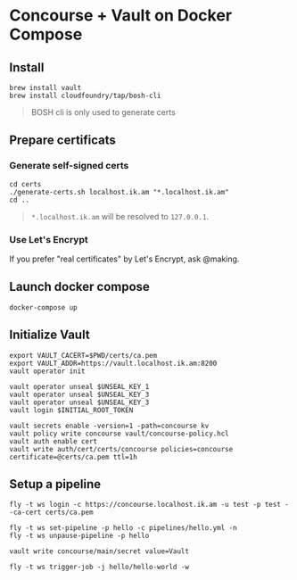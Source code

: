 # Concourse + Vault on Docker Compose


## Install

```
brew install vault
brew install cloudfoundry/tap/bosh-cli
```

> BOSH cli is only used to generate certs

## Prepare certificats

### Generate self-signed certs

```
cd certs
./generate-certs.sh localhost.ik.am "*.localhost.ik.am"
cd ..
```

> `*.localhost.ik.am` will be resolved to `127.0.0.1`.

### Use Let's Encrypt

If you prefer "real certificates" by Let's Encrypt, ask @making.

## Launch docker compose

```
docker-compose up
```

## Initialize Vault

```
export VAULT_CACERT=$PWD/certs/ca.pem
export VAULT_ADDR=https://vault.localhost.ik.am:8200
vault operator init

vault operator unseal $UNSEAL_KEY_1
vault operator unseal $UNSEAL_KEY_3
vault operator unseal $UNSEAL_KEY_3
vault login $INITIAL_ROOT_TOKEN

vault secrets enable -version=1 -path=concourse kv
vault policy write concourse vault/concourse-policy.hcl
vault auth enable cert
vault write auth/cert/certs/concourse policies=concourse certificate=@certs/ca.pem ttl=1h
```

## Setup a pipeline

```
fly -t ws login -c https://concourse.localhost.ik.am -u test -p test --ca-cert certs/ca.pem
```

```
fly -t ws set-pipeline -p hello -c pipelines/hello.yml -n
fly -t ws unpause-pipeline -p hello
```

```
vault write concourse/main/secret value=Vault
```

```
fly -t ws trigger-job -j hello/hello-world -w
```
